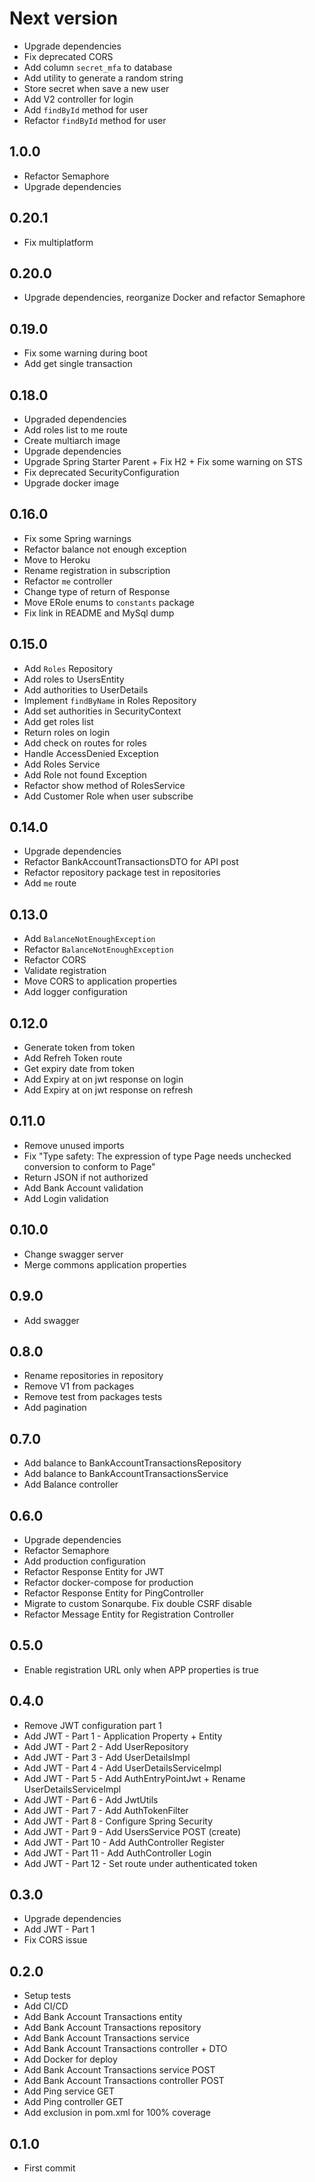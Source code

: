 # Next version
+ Upgrade dependencies
+ Fix deprecated CORS
+ Add column `secret_mfa` to database
+ Add utility to generate a random string
+ Store secret when save a new user
+ Add V2 controller for login
+ Add `findById` method for user
+ Refactor `findById` method for user

## 1.0.0
+ Refactor Semaphore
+ Upgrade dependencies

## 0.20.1
+ Fix multiplatform

## 0.20.0
+ Upgrade dependencies, reorganize Docker and refactor Semaphore

## 0.19.0
+ Fix some warning during boot
+ Add get single transaction

## 0.18.0
+ Upgraded dependencies
+ Add roles list to me route
+ Create multiarch image
+ Upgrade dependencies
+ Upgrade Spring Starter Parent + Fix H2 + Fix some warning on STS
+ Fix deprecated SecurityConfiguration
+ Upgrade docker image

## 0.16.0
+ Fix some Spring warnings
+ Refactor balance not enough exception
+ Move to Heroku
+ Rename registration in subscription
+ Refactor `me` controller
+ Change type of return of Response
+ Move ERole enums to `constants` package
+ Fix link in README and MySql dump

## 0.15.0
+ Add `Roles` Repository
+ Add roles to UsersEntity
+ Add authorities to UserDetails
+ Implement `findByName` in Roles Repository
+ Add set authorities in SecurityContext
+ Add get roles list
+ Return roles on login
+ Add check on routes for roles
+ Handle AccessDenied Exception
+ Add Roles Service
+ Add Role not found Exception
+ Refactor show method of RolesService
+ Add Customer Role when user subscribe

## 0.14.0
+ Upgrade dependencies
+ Refactor BankAccountTransactionsDTO for API post
+ Refactor repository package test in repositories
+ Add `me` route

## 0.13.0
+ Add `BalanceNotEnoughException`
+ Refactor `BalanceNotEnoughException`
+ Refactor CORS
+ Validate registration
+ Move CORS to application properties
+ Add logger configuration

## 0.12.0
+ Generate token from token
+ Add Refreh Token route
+ Get expiry date from token
+ Add Expiry at on jwt response on login
+ Add Expiry at on jwt response on refresh


## 0.11.0
+ Remove unused imports
+ Fix "Type safety: The expression of type Page needs unchecked conversion to conform to Page<BankAccountTransactionsEntity>"
+ Return JSON if not authorized
+ Add Bank Account validation
+ Add Login validation

## 0.10.0
+ Change swagger server
+ Merge commons application properties

## 0.9.0
+ Add swagger

## 0.8.0
+ Rename repositories in repository
+ Remove V1 from packages
+ Remove test from packages tests
+ Add pagination

## 0.7.0
+ Add balance to BankAccountTransactionsRepository
+ Add balance to BankAccountTransactionsService
+ Add Balance controller

## 0.6.0
+ Upgrade dependencies
+ Refactor Semaphore
+ Add production configuration
+ Refactor Response Entity for JWT
+ Refactor docker-compose for production
+ Refactor Response Entity for PingController
+ Migrate to custom Sonarqube. Fix double CSRF disable
+ Refactor Message Entity for Registration Controller

## 0.5.0
+ Enable registration URL only when APP properties is true

## 0.4.0
+ Remove JWT configuration part 1
+ Add JWT - Part 1 - Application Property + Entity
+ Add JWT - Part 2 - Add UserRepository
+ Add JWT - Part 3 - Add UserDetailsImpl
+ Add JWT - Part 4 - Add UserDetailsServiceImpl
+ Add JWT - Part 5 - Add AuthEntryPointJwt + Rename UserDetailsServiceImpl
+ Add JWT - Part 6 - Add JwtUtils
+ Add JWT - Part 7 - Add AuthTokenFilter
+ Add JWT - Part 8 - Configure Spring Security
+ Add JWT - Part 9 - Add UsersService POST (create)
+ Add JWT - Part 10 - Add AuthController Register
+ Add JWT - Part 11 - Add AuthController Login
+ Add JWT - Part 12 - Set route under authenticated token


## 0.3.0
+ Upgrade dependencies
+ Add JWT - Part 1
+ Fix CORS issue

## 0.2.0
+ Setup tests
+ Add CI/CD
+ Add Bank Account Transactions entity
+ Add Bank Account Transactions repository
+ Add Bank Account Transactions service
+ Add Bank Account Transactions controller + DTO
+ Add Docker for deploy
+ Add Bank Account Transactions service POST
+ Add Bank Account Transactions controller POST
+ Add Ping service GET
+ Add Ping controller GET
+ Add exclusion in pom.xml for 100% coverage

## 0.1.0
+ First commit